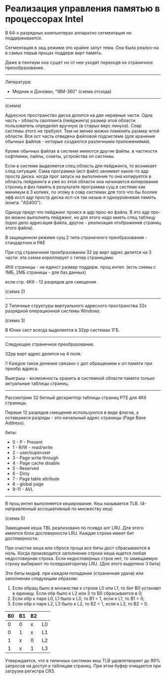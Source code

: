 # Реализация управления памятью в процессорах Intel

В 64-х разрядных компьютерах аппаратно сегментация не поддерживается.

Сегментация в защ режиме  это крайне запут тема. Она была реализ-на в самых перыв процах поддерж вирт память.

Даже в пентиум она сущет но от нее уходят переходя на страничное преообрахование.

---

Литература:

- Медник и Донован, "IBM-360" (схема отсюда)

---

(схема)

Адресное пространство диска делится на две неравные части. Одна часть - область своппинга (пейджинга) размер этой области пользователь определял вручную (в старых верс линуха). Совр системы этого не требуют. Тем не менее можно поменять размер жтой области. Вся ост часть отведена файловой подсистеме (для хранения обычных файлов - которые создаются различными приложениями).

Кроме обычных файлах в системе имеются другие файлы. в частности софтлинки, пайпы, сокеты, устройства оп системы.

Если в системе выделяется спец область для пейджинга, то возникает след ситуация. Сама программа (исп файл) занимает какое-то адр простр диска. когда прог запуск на выполнение то она копируется в область пейджинга и уже из этой области она начинается копирование строниц в физ память в результате программа сущ в системе как минимум в 3 копиях, по этому в совр системах для того что бы боолее эфф иссп адр простр диска исп-ся так назыв-я одноуровневая память (книга: "AS400").

Одноур предп что пейджинг происх в адр прос-во файла. В это адр про-во можно выполнять пейджинг, но для этого надо иметь спец таблицу (одно дело адресация файла, другое - реализация отображения страниц этого файла).

В защищенном режиме сущ 2 типа страничного преобразования - стандартное и PAE

При стд страничном проебразовании 32 рр вирт адрес делится на 3 части: эта схема кореллирует с гипер страницами.

4Кб страницы - не единст размер поддерж. проц интел. (есть схемы с 1МБ, 2МБ страницы - для баз данных)

если стр. 4Кб - 12 разрядов для смещения

(схема 2)

---

2 Типичные структуры виртуального адресного пространства 32х разрядной операционной системы Windows.

(схема 3)

В Юник сист всегда выделяется в 32рр системах 1ГБ.

---

Следующее страничное преобразование.

32рр вирт адрес делится на 4 поля.

!! Каждое такое деление связано с доп обращением к оп памяти при преобр адреса.

Выигрыш - возможность хранить в системной области памяти только актуальные таблицы страниц.

---

Рассмотрим 32 битный дескриптор таблицы страниц PTE для 4Кб страницы.

Первые 12 разрядов смещения используются в виде флагов, а оставшиеся разряды - это начальный адрес страницы (Page Base Address).

биты:

- 0 - P - Present
- 1 - R/W - read/write
- 2 - user/superuser
- 3 - Page write through
- 4 - Page cache disable
- 5 - Reserved
- 6 - Dirty
- 7 - Page table attribute
- 8 - global page
- 9-11 - AVL

---

В проц интел выполняется кеширование. Кеш называется TLB. (4-направленный ассоциативный по множеству кеш)

(схема 5)

Замещение кеша TBL реализовано по псевдо алг LRU. Для этого имеется блок достоверности LRU. Каждая строка имеет бит достоверности.

При очистке кеша или сбросе проца все биты дост сбрасываются в ноль.
Когда производится заполнение строки кеша ищется любая недостоверная строка.
Если недостоверных строк нет, то замещаемую строку выбирают по псевдоалгоритму LRU.
(Для этого выделено 3 бита)

Эти биты модиф. при каждом попадании (страничная удача) или заполнении следующим образом:

1. Если обращ было в множестве к строке L0 или L1, то бит B0 устанавл в единицу.
Если обр было к L2 или 3 то B0 сбрасывается в 0;
2. Если обр к паре L0, L1 было к L0, то B1 = 1, если к L1, то B1 = 0;
3. Если обр к паре L2, L3 было к L2, то B2 = 1, если к L3, то B2 = 0.

| B0 | B1 | B2 | |
| - | - | - | - |
| 0 | 0 | x | L0 |
| 0 | 1 | x | L1 |
| 1 | x | 0 | L2 |
| 1 | x | 1 | L3 |

Утверждается, что в типичных системах кеш TLB удовлетворяет до 99% запросов на доступ к таблицам страниц. При этом буфер очищается при загрузке регистра CR3.
